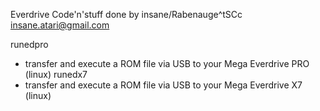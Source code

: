 Everdrive Code'n'stuff done by insane/Rabenauge^tSCc <insane.atari@gmail.com>

runedpro
  - transfer and execute a ROM file via USB to your Mega Everdrive PRO (linux)
runedx7
  - transfer and execute a ROM file via USB to your Mega Everdrive X7 (linux)

